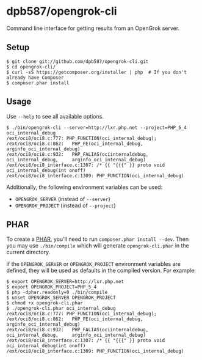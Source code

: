 dpb587/opengrok-cli
===================

Command line interface for getting results from an OpenGrok server.

Setup
-----

    $ git clone git://github.com/dpb587/opengrok-cli.git
    $ cd opengrok-cli/
    $ curl -sS https://getcomposer.org/installer | php  # If you don't already have Composer
    $ composer.phar install


Usage
-----

Use `--help` to see all available options.

    $ ./bin/opengrok-cli --server=http://lxr.php.net --project=PHP_5_4 oci_internal_debug
    /ext/oci8/oci8.c:777: PHP_FUNCTION(oci_internal_debug);
    /ext/oci8/oci8.c:862: 	PHP_FE(oci_internal_debug,			arginfo_oci_internal_debug)
    /ext/oci8/oci8.c:932: 	PHP_FALIAS(ociinternaldebug,	oci_internal_debug,		arginfo_oci_internal_debug)
    /ext/oci8/oci8_interface.c:1307: /* {{ "{{{" }} proto void oci_internal_debug(int onoff)
    /ext/oci8/oci8_interface.c:1309: PHP_FUNCTION(oci_internal_debug)

Additionally, the following environment variables can be used:

 * `OPENGROK_SERVER` (instead of `--server`)
 * `OPENGROK_PROJECT` (instead of `--project`)


PHAR
----

To create a [PHAR](http://us.php.net/manual/en/book.phar.php), you'll need to run `composer.phar install --dev`. Then
you may use `./bin/compile` which will generate `opengrok-cli.phar` in the current directory.

If the `OPENGROK_SERVER` or `OPENGROK_PROJECT` environment variables are defined, they will be used as defaults in the
compiled version. For example:

    $ export OPENGROK_SERVER=http://lxr.php.net
    $ export OPENGROK_PROJECT=PHP_5_4
    $ php -dphar.readonly=0 ./bin/compile
    $ unset OPENGROK_SERVER OPENGROK_PROJECT
    $ chmod +x opengrok-cli.phar
    $ ./opengrok-cli.phar oci_internal_debug
    /ext/oci8/oci8.c:777: PHP_FUNCTION(oci_internal_debug);
    /ext/oci8/oci8.c:862: 	PHP_FE(oci_internal_debug,			arginfo_oci_internal_debug)
    /ext/oci8/oci8.c:932: 	PHP_FALIAS(ociinternaldebug,	oci_internal_debug,		arginfo_oci_internal_debug)
    /ext/oci8/oci8_interface.c:1307: /* {{ "{{{" }} proto void oci_internal_debug(int onoff)
    /ext/oci8/oci8_interface.c:1309: PHP_FUNCTION(oci_internal_debug)
